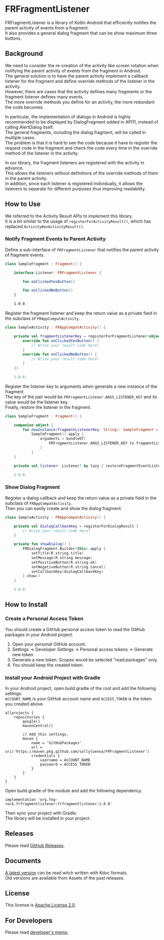 # FRFragmentListener

FRFragmentListener is a library of Kotlin Android that efficiently notifies the parent activity of events from a fragment.  
It also provides a general dialog fragment that can be show maximum three buttons.

## Background

We need to consider the re-creation of the activity like screen rotation when notifying the parent activity of events from the fragment in Android.  
The general solution is to have the parent activity implement a callback listener for the fragment and define override methods of the listener in the activity.  
However, there are cases that the activity defines many fragments or the fragment listener defines many events.  
The more override methods you define for an activity, the more redundant the code becomes.

In particular, the implementation of dialogs in Android is highly recommended to be displayed by DialogFragment added in API11, instead of calling AlertDialog itself.  
The general fragments, including the dialog fragment, will be called in multiple cases.  
The problem is that it is hard to see the code because it have to register the request code in the fragment and check the code every time in the override method of the listener in the activity.

In our library, the fragment listeners are registered with the activity in advance.  
This allows the listeners without definitions of the override methods of them in the parent activity.  
In addition, since each listener is registered individually, it allows the listeners to separate for different purposes thus improving readability.

## How to Use

We referred to the Activity Result APIs to implement this library.  
It is a bit similar to the usage of `registerForActivityResult()`, which has replaced `Activity#onActivityResult()`.

### Notify Fragment Events to Parent Activity

Define a sub-interface of `FRFragmentListener` that notifies the parent activity of fragment events.

```kotlin
class SampleFragment : Fragment() {

    interface Listener: FRFragmentListener {

        fun onClickedYesButton()

        fun onClickedNoButton()
    }

    1.0.0.
```

Register the fragment listener and keep the return value as a private field in the subclass of `FRAppCompatActivity`.

```kotlin
class SampleActivity : FRAppCompatActivity() {

    private val fragmentListenerKey = registerForFragmentListener(object : SampleFragment.Listener {
        override fun onClickedYesButton() {
            // Write your result code here!
        }
        override fun onClickedNoButton() {
            // Write your result code here!
        }
    })

    1.0.0.
```

Register the listener key to arguments when generate a new instance of the fragment.  
The key of the pair would be `FRFragmentListener.ARGS_LISTENER_KEY` and its value would be the listener key.  
Finally, restore the listener in the fragment.

```kotlin
class SampleFragment : Fragment() {

    companion object {
        fun newInstance(fragmentListenerKey: String): SampleFragment =
            SampleFragment().apply {
                arguments = bundleOf(
                    FRFragmentListener.ARGS_LISTENER_KEY to fragmentListenerKey
                )
            }
    }

    private val listener: Listener? by lazy { restoreFragmentEventListener() }

    1.0.0.
```

### Show Dialog Fragment

Register a dialog callback and keep the return value as a private field in the subclass of `FRAppCompatActivity`.  
Then you can easily create and show the dialog fragment.

```kotlin
class SampleActivity : FRAppCompatActivity() {

    private val dialogCallbackKey = registerForDialogResult {
        // Write your result code here!
    }

    private fun showDialog() {
        FRDialogFragment.Builder(this).apply {
            setTitle(R.string.title)
            setMessage(R.string.message)
            setPositiveButton(R.string.ok)
            setNegativeButton(R.string.cancel)
            setCallbackKey(dialogCallbackKey)
        }.show()
    }

    1.0.0.
```

## How to Install

### Create a Personal Access Token

You should create a GitHub personal access token to read the GitHub packages in your Android project.

1. Open your personal GitHub account.
1. Settings -> Developer Settings -> Personal access tokens -> Generate new token
1. Generate a new token. Scopes would be selected "read:packages" only.
1. You should keep the created token.

### Install your Android Project with Gradle

In your Android project, open build.gradle of the root and add the following settings.  
`ACCOUNT_NAME` is your GitHub account name and `ACCESS_TOKEN` is the token you created above.

```Gradle
allprojects {
    repositories {
        google()
        mavenCentral()

        // Add this settings.
        maven {
            name = 'GitHubPackages'
            url = uri('https://maven.pkg.github.com/sallyluenoa/FRFragmentListener')
            credentials {
                username = ACCOUNT_NAME
                password = ACCESS_TOKEN
            }
        }
    }
}
```

Open build.gradle of the module and add the following dependency.

```Gradle
implementation 'org.fog-rock.frfragmentlistener:frfragmentlistener:1.0.0'
```

Then sync your project with Gradle.  
The library will be installed in your project.

## Releases

Please read [GitHub Releases](https://github.com/sallyluenoa/FRFragmentListener/releases).

## Documents

[A latest version](./docs/index.html) can be read witch written with Kdoc formats.  
Old versions are available from Assets of the past releases.

## License

This license is [Apache License 2.0](./LICENSE.txt).

## For Developers

Please read [developer's memo](./developers.md).